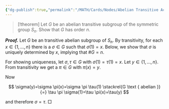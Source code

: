 ```yaml
---
{"dg-publish":true,"permalink":"/MATH/Cards/Nodes/Abelian Transitive Action is Regular/","dgPassFrontmatter":true}
---
```



> [!theorem]
> Let $G$ be an abelian transitive subgroup of the symmetric group $S_n$. Show that $G$ has order $n$.

**_Proof._**
Let $G$ be an transitive abelian subgroup of $S_n$. By transitivity, for each $x \in\{1, \ldots, n\}$ there is a $\sigma \in G$ such that $\sigma(1)=x$. Below, we show that $\sigma$ is uniquely determined by $x$, implying that $\# G=n$.

For showing uniqueness, let $\sigma, \tau \in G$ with $\sigma(1)=\tau(1)=x$. Let $y \in\{1, \ldots, n\}$. From transitivity we get a $\pi \in G$ with $\pi(x)=y$.

Now

$$
\sigma(y)=\sigma \pi(x)=\sigma \pi \tau(1) \stackrel{G \text { abelian }}{=} \tau \pi \sigma(1)=\tau \pi(x)=\tau(y)
$$

and therefore $\sigma=\tau$.
□
